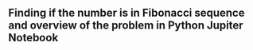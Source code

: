 ## Finding if the number is in Fibonacci sequence and overview of the problem in Python Jupiter Notebook
